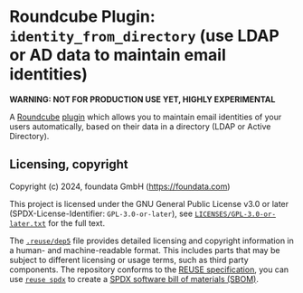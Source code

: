 # Roundcube Plugin: `identity_from_directory` (use LDAP or AD data to maintain email identities)

**WARNING: NOT FOR PRODUCTION USE YET, HIGHLY EXPERIMENTAL**

A [Roundcube](https://roundcube.net/) [plugin](https://plugins.roundcube.net/) which allows you to maintain email identities of your users automatically, based on their data in a directory (LDAP or Active Directory).


## Licensing, copyright

<!--REUSE-IgnoreStart-->
Copyright (c) 2024, foundata GmbH (https://foundata.com)

This project is licensed under the GNU General Public License v3.0 or later (SPDX-License-Identifier: `GPL-3.0-or-later`), see [`LICENSES/GPL-3.0-or-later.txt`](LICENSES/GPL-3.0-or-later.txt) for the full text.

The [`.reuse/dep5`](.reuse/dep5) file provides detailed licensing and copyright information in a human- and machine-readable format. This includes parts that may be subject to different licensing or usage terms, such as third party components. The repository conforms to the [REUSE specification](https://reuse.software/spec/), you can use [`reuse spdx`](https://reuse.readthedocs.io/en/latest/readme.html#cli) to create a [SPDX software bill of materials (SBOM)](https://en.wikipedia.org/wiki/Software_Package_Data_Exchange).
<!--REUSE-IgnoreEnd-->
